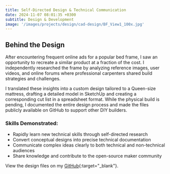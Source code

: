 ```yaml
---
title: Self-Directed Design & Technical Communication
date: 2024-11-07 08:01:35 +0300
subtitle: Design & Development
image: '/images/projects/design/cad-design/BF_View1_100x.jpg'
---
```


## Behind the Design
After encountering frequent online ads for a popular bed frame, I saw an opportunity to recreate a similar product at a fraction of the cost. I independently researched the frame by analyzing reference images, user videos, and online forums where professional carpenters shared build strategies and challenges.

I translated these insights into a custom design tailored to a Queen-size mattress, drafting a detailed model in SketchUp and creating a corresponding cut list in a spreadsheet format. While the physical build is pending, I documented the entire design process and made the files publicly available on GitHub to support other DIY builders.

### Skills Demonstrated:
- Rapidly learn new technical skills through self-directed research
- Convert conceptual designs into precise technical documentation
- Communicate complex ideas clearly to both technical and non-technical audiences
- Share knowledge and contribute to the open-source maker community

View the design files on my [GitHub](https://github.com/micah-e-cole/Bed_Frame){:target="_blank"}.